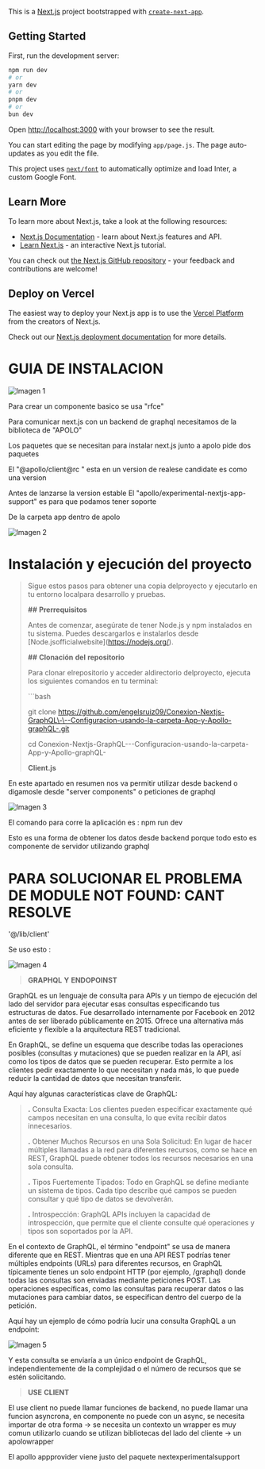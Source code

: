 This is a [Next.js](https://nextjs.org/) project bootstrapped with [`create-next-app`](https://github.com/vercel/next.js/tree/canary/packages/create-next-app).

## Getting Started

First, run the development server:

```bash
npm run dev
# or
yarn dev
# or
pnpm dev
# or
bun dev
```

Open [http://localhost:3000](http://localhost:3000) with your browser to see the result.

You can start editing the page by modifying `app/page.js`. The page auto-updates as you edit the file.

This project uses [`next/font`](https://nextjs.org/docs/basic-features/font-optimization) to automatically optimize and load Inter, a custom Google Font.

## Learn More

To learn more about Next.js, take a look at the following resources:

- [Next.js Documentation](https://nextjs.org/docs) - learn about Next.js features and API.
- [Learn Next.js](https://nextjs.org/learn) - an interactive Next.js tutorial.

You can check out [the Next.js GitHub repository](https://github.com/vercel/next.js/) - your feedback and contributions are welcome!

## Deploy on Vercel

The easiest way to deploy your Next.js app is to use the [Vercel Platform](https://vercel.com/new?utm_medium=default-template&filter=next.js&utm_source=create-next-app&utm_campaign=create-next-app-readme) from the creators of Next.js.

Check out our [Next.js deployment documentation](https://nextjs.org/docs/deployment) for more details.





# GUIA DE INSTALACION 
![Imagen 1](conexion/imagen1.png)


Para crear un componente basico se usa \"rfce\"

Para comunicar next.js con un backend de graphql necesitamos de la biblioteca de \"APOLO\"

Los paquetes que se necesitan para instalar next.js junto a apolo pide dos paquetes

El \"@apollo/client@rc \" esta en un version de realese candidate es como una version

Antes de lanzarse la version estable El \"apollo/experimental-nextjs-app-support\" es para que podamos tener soporte

De la carpeta app dentro de apolo

![Imagen 2](conexion/imagen2.2.png)


# Instalación y ejecución del proyecto

> Sigue estos pasos para obtener una copia delproyecto y ejecutarlo en tu entorno localpara desarrollo y pruebas.
>
> **\##** **Prerrequisitos**
>
> Antes de comenzar, asegúrate de tener Node.js y npm instalados en tu sistema. Puedes descargarlos e instalarlos desde \[Node.jsofficialwebsite\](https://nodejs.org/).
>
> **\##** **Clonación** **del** **repositorio**
>
> Para clonar elrepositorio y acceder aldirectorio delproyecto, ejecuta los siguientes comandos en tu terminal:
>
> \`\`\`bash
>
> git clone
> https://github.com/engelsruiz09/Conexion-Nextjs-GraphQL\-\--Configuracion-usando-la-carpeta-App-y-Apollo-graphQL-.git
>
> cd
> Conexion-Nextjs-GraphQL\-\--Configuracion-usando-la-carpeta-App-y-Apollo-graphQL-
>
> **Client.js**

En este apartado en resumen nos va permitir utilizar desde backend o digamosle desde "server components" o peticiones de graphql

![Imagen 3](conexion/imagen2.png)


El comando para corre la aplicación es : npm run dev

Esto es una forma de obtener los datos desde backend porque todo esto es componente de servidor utilizando graphql

# PARA SOLUCIONAR EL PROBLEMA DE MODULE NOT FOUND: CANT RESOLVE
\'@/lib/client\'

Se uso esto :

![Imagen 4](conexion/imagen3.png)

> **GRAPHQL** **Y** **ENDOPOINST**

GraphQL es un lenguaje de consulta para APIs y un tiempo de ejecución del lado del servidor para ejecutar esas consultas especificando tus estructuras de datos. Fue desarrollado internamente por Facebook en 2012 antes de ser liberado públicamente en 2015. Ofrece una alternativa más eficiente y flexible a la arquitectura REST tradicional.

En GraphQL, se define un esquema que describe todas las operaciones posibles (consultas y mutaciones) que se pueden realizar en la API, así como los tipos de datos que se pueden recuperar. Esto permite a los clientes pedir exactamente lo que necesitan y nada más, lo que puede reducir la cantidad de datos que necesitan transferir.

Aquí hay algunas características clave de GraphQL:

> **.** Consulta Exacta: Los clientes pueden especificar exactamente qué campos necesitan en una consulta, lo que evita recibir datos innecesarios.
>
> **.** Obtener Muchos Recursos en una Sola Solicitud: En lugar de hacer múltiples llamadas a la red para diferentes recursos, como se hace en REST, GraphQL puede obtener todos los recursos necesarios en una sola consulta.
>
> **.** Tipos Fuertemente Tipados: Todo en GraphQL se define mediante un sistema de tipos. Cada tipo describe qué campos se pueden consultar y qué tipo de datos se devolverán.
>
> **.** Introspección: GraphQL APIs incluyen la capacidad de introspección, que permite que el cliente consulte qué operaciones y tipos son soportados por la API.

En el contexto de GraphQL, el término \"endpoint\" se usa de manera diferente que en REST. Mientras que en una API REST podrías tener múltiples endpoints (URLs) para diferentes recursos, en GraphQL típicamente tienes un solo endpoint HTTP (por ejemplo, /graphql) donde todas las consultas son enviadas mediante peticiones POST. Las operaciones específicas, como las consultas para recuperar datos o las mutaciones para cambiar datos, se especifican dentro del cuerpo de la petición.

Aquí hay un ejemplo de cómo podría lucir una consulta GraphQL a un
endpoint:

![Imagen 5](conexion/imagen4.png)


Y esta consulta se enviaría a un único endpoint de GraphQL, independientemente de la complejidad o el número de recursos que se estén solicitando.

> **USE** **CLIENT**

El use client no puede llamar funciones de backend, no puede llamar una funcion asyncrona, en componente no puede con un async, se necesita importar de otra forma -\> se necesita un contexto un wrapper es muy comun utilizarlo cuando se utilizan bibliotecas del lado del cliente -\> un apolowrapper

El apollo appprovider viene justo del paquete nextexperimentalsupport





